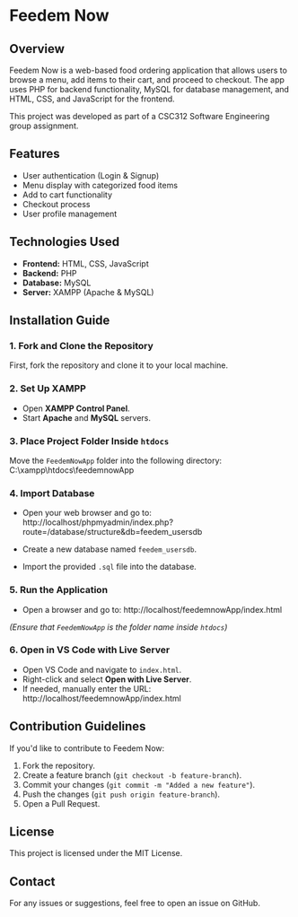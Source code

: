 # Feedem Now

## Overview
Feedem Now is a web-based food ordering application that allows users to browse a menu, add items to their cart, and proceed to checkout. The app uses PHP for backend functionality, MySQL for database management, and HTML, CSS, and JavaScript for the frontend.

This project was developed as part of a CSC312 Software Engineering group assignment.

## Features
- User authentication (Login & Signup)
- Menu display with categorized food items
- Add to cart functionality
- Checkout process
- User profile management

## Technologies Used
- **Frontend:** HTML, CSS, JavaScript
- **Backend:** PHP
- **Database:** MySQL
- **Server:** XAMPP (Apache & MySQL)

## Installation Guide
### 1. Fork and Clone the Repository
First, fork the repository and clone it to your local machine.

### 2. Set Up XAMPP
- Open **XAMPP Control Panel**.
- Start **Apache** and **MySQL** servers.

### 3. Place Project Folder Inside `htdocs`
Move the `FeedemNowApp` folder into the following directory:
C:\xampp\htdocs\feedemnowApp

### 4. Import Database
- Open your web browser and go to:
http://localhost/phpmyadmin/index.php?route=/database/structure&db=feedem_usersdb

- Create a new database named `feedem_usersdb`.
- Import the provided `.sql` file into the database.

### 5. Run the Application
- Open a browser and go to:
http://localhost/feedemnowApp/index.html

*(Ensure that `FeedemNowApp` is the folder name inside `htdocs`)*

### 6. Open in VS Code with Live Server
- Open VS Code and navigate to `index.html`.
- Right-click and select **Open with Live Server**.
- If needed, manually enter the URL:
http://localhost/feedemnowApp/index.html



## Contribution Guidelines
If you'd like to contribute to Feedem Now:
1. Fork the repository.
2. Create a feature branch (`git checkout -b feature-branch`).
3. Commit your changes (`git commit -m "Added a new feature"`).
4. Push the changes (`git push origin feature-branch`).
5. Open a Pull Request.

## License
This project is licensed under the MIT License.

## Contact
For any issues or suggestions, feel free to open an issue on GitHub.
